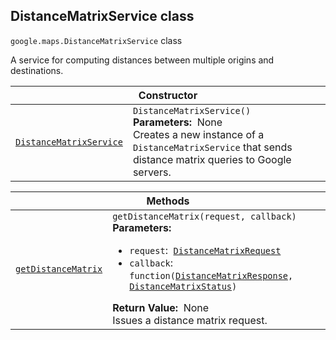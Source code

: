 
<h2 id="DistanceMatrixService">DistanceMatrixService class</h2>
<p>
<code><span itemprop="path">google.maps</span>.<span itemprop="name">DistanceMatrixService</span></code>
class
</p>
<p>A service for computing distances between multiple origins and destinations.</p>
<div class="devsite-table-wrapper"><table class="constructors responsive" summary="class DistanceMatrixService - Constructor">
<thead>
<tr><th colspan="2" id="DistanceMatrixService.constructor">Constructor</th>
</tr></thead>
<tbody>
<tr>
<td><code><a class="secret-link" href="#DistanceMatrixService.constructor"><span>DistanceMatrixService</span></a></code></td>
<td><div><code>DistanceMatrixService()</code></div>
<div class="desc"><strong>Parameters:</strong>&nbsp; None</div>
<div class="desc">Creates a new instance of a <code>DistanceMatrixService</code> that sends distance matrix queries to Google servers.</div></td>
</tr>
</tbody>
</table></div>
<div class="devsite-table-wrapper"><table class="methods responsive" summary="class DistanceMatrixService - Methods">
<thead>
<tr><th colspan="2">Methods</th>
</tr></thead>
<tbody>
<tr id="DistanceMatrixService.getDistanceMatrix">
<td itemprop="property"><code><a class="secret-link" href="#DistanceMatrixService.getDistanceMatrix"><span>getDistanceMatrix</span></a></code></td>
<td><div><code>getDistanceMatrix(request, callback)</code></div>
<div class="desc"><strong>Parameters:</strong>&nbsp; <ul>
<li><code>request</code>:&nbsp; <code><a href="DistanceMatrixRequest.md">DistanceMatrixRequest</a></code></li>
<li><code>callback</code>:&nbsp; <code>function(<a href="DistanceMatrixResponse.md">DistanceMatrixResponse</a>, <a href="DistanceMatrixStatus.md">DistanceMatrixStatus</a>)</code></li>
</ul></div>
<div class="desc"><strong>Return Value:</strong>&nbsp; None</div>
<div class="desc">Issues a distance matrix request.</div></td>
</tr>
</tbody>
</table></div>
